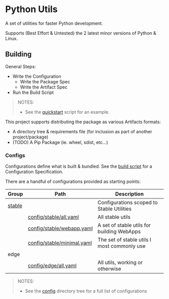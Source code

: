 # Python Utils

A set of utilities for faster Python development.

Supports (Best Effort & Untested) the 2 latest minor versions of Python & Linux.

## Building

General Steps:

- Write the Configuration
  - Write the Package Spec
  - Write the Artifact Spec
- Run the Build Script

> NOTES:
>
> - See the [quickstart](./quickstart.sh) script for an example.

This project supports distributing the package as various Artifacts formats:

- A directory tree & requirements file (for inclusion as part of another project/package)
- (TODO) A Pip Package (ie. wheel, sdist, etc...)

### Configs

Configurations define what is built & bundled. See the [build script](./build/__main__.py) for a Configuration Specification.

There are a handful of configurations provided as starting points:

| Group | Path | Description |
| - | - | - |
| [stable](config/stable/) | | Configurations scoped to Stable Utilities |
| | [config/stable/all.yaml](./config/stable/all.yaml) | All stable utils |
| | [config/stable/webapp.yaml](./config/stable/minimal.yaml) | A set of stable utils for building WebApps |
| | [config/stable/minimal.yaml](./config/stable/minimal.yaml) | The set of stable utils I most commonly use |
| edge |  |  |
|  | [config/edge/all.yaml](./config/edge/all.yaml) | All utils, working or otherwise |

> NOTES:
> 
> - See the [config](./config/) directory tree for a full list of configurations
